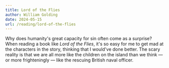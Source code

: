 ```yaml
---
title: Lord of the Flies
author: William Golding
date: 2024-05-15
url: /reading/lord-of-the-flies
---
```

Why does humanity's great capacity for sin often come as a surprise? When reading a book like _Lord of the Flies_, it's so easy for me to get mad at the characters in the story, thinking that I would've done better. The scary reality is that we are all more like the children on the island than we think — or more frighteningly — like the rescuing British naval officer.
